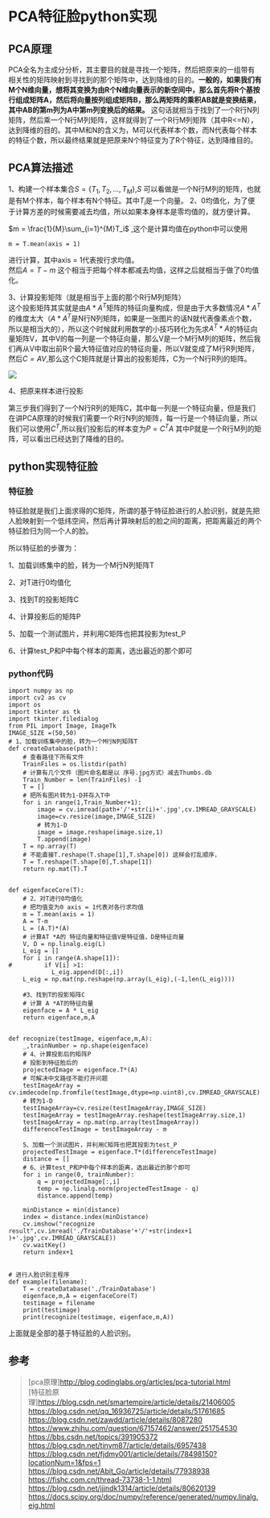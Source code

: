 ﻿# PCA特征脸python实现  

## PCA原理   

PCA全名为主成分分析，其主要目的就是寻找一个矩阵，然后把原来的一组带有相关性的矩阵映射到寻找到的那个矩阵中，达到降维的目的。**一般的，如果我们有M个N维向量，想将其变换为由R个N维向量表示的新空间中，那么首先将R个基按行组成矩阵A，然后将向量按列组成矩阵B，那么两矩阵的乘积AB就是变换结果，其中AB的第m列为A中第m列变换后的结果。** 这句话就相当于找到了一个R行N列矩阵，然后乘一个N行M列矩阵，这样就得到了一个R行M列矩阵（其中R<=N），达到降维的目的。其中M和N的含义为，M可以代表样本个数，而N代表每个样本的特征个数，所以最终结果就是把原来N个特征变为了R个特征，达到降维目的。  

## PCA算法描述   

1、构建一个样本集合$S =\{T_1,T_2,...,T_M\}$,$S$ 可以看做是一个N行M列的矩阵，也就是有M个样本，每个样本有N个特征。其中$T_i$是一个向量。
2、0均值化，为了便于计算方差的时候需要减去均值，所以如果本身样本是零均值的，就方便计算。  

$m = \frac{1}{M}\sum_{i=1}^{M}T_i$ ,这个是计算均值在python中可以使用  

    m = T.mean(axis = 1)  
    
进行计算，其中axis = 1代表按行求均值。  
然后$A = T -m$ 这个相当于把每个样本都减去均值，这样之后就相当于做了0均值化。   

3、计算投影矩阵（就是相当于上面的那个R行M列矩阵）  
这个投影矩阵其实就是由$A*A^T$矩阵的特征向量构成，但是由于大多数情况$A*A^T$的维度太大（$A*A^T$是N行N列矩阵，如果是一张图片的话N就代表像素点个数，所以是相当大的），所以这个时候就利用数学的小技巧转化为先求$A^T*A$的特征向量矩阵V，其中V的每一列是一个特征向量，那么V是一个M行M列的矩阵，然后我们再从V中取出前R个最大特征值对应的特征向量，所以V就变成了M行R列矩阵，然后$C = AV$,那么这个C矩阵就是计算出的投影矩阵，C为一个N行R列的矩阵。  

![](../img/PCA特征脸python实现_1.jpg)  

4、把原来样本进行投影  

第三步我们得到了一个N行R列的矩阵C，其中每一列是一个特征向量，但是我们在讲PCA原理的时候我们需要一个R行N列的矩阵，每一行是一个特征向量，所以我们可以使用$C^T$,所以我们投影后的样本变为$P = C^T A$ 其中P就是一个R行M列的矩阵，可以看出已经达到了降维的目的。  

## python实现特征脸   

### 特征脸   

特征脸就是我们上面求得的C矩阵，所谓的基于特征脸进行的人脸识别，就是先把人脸映射到一个低纬空间，然后再计算映射后的脸之间的距离，把距离最近的两个特征脸归为同一个人的脸。  

所以特征脸的步骤为：  

1、加载训练集中的脸，转为一个M行N列矩阵T  

2、对T进行0均值化  

3、找到T的投影矩阵C  

4、计算投影后的矩阵P  

5、加载一个测试图片，并利用C矩阵也把其投影为test_P  

6、计算test_P和P中每个样本的距离，选出最近的那个即可  

### python代码  


    import numpy as np
    import cv2 as cv
    import os
    import tkinter as tk
    import tkinter.filedialog
    from PIL import Image, ImageTk
    IMAGE_SIZE =(50,50)
    # 1、加载训练集中的脸，转为一个M行N列矩阵T  
    def createDatabase(path):
        # 查看路径下所有文件
        TrainFiles = os.listdir(path)
        # 计算有几个文件（图片命名都是以 序号.jpg方式）减去Thumbs.db
        Train_Number = len(TrainFiles) -1
        T = []
        # 把所有图片转为1-D并存入T中
        for i in range(1,Train_Number+1):
            image = cv.imread(path+'/'+str(i)+'.jpg',cv.IMREAD_GRAYSCALE)
            image=cv.resize(image,IMAGE_SIZE)
            # 转为1-D
            image = image.reshape(image.size,1)
            T.append(image)        
        T = np.array(T)
        # 不能直接T.reshape(T.shape[1],T.shape[0]) 这样会打乱顺序，
        T = T.reshape(T.shape[0],T.shape[1])
        return np.mat(T).T   
        
      
    def eigenfaceCore(T):
        # 2、对T进行0均值化  
        # 把均值变为0 axis = 1代表对各行求均值
        m = T.mean(axis = 1)
        A = T-m
        L = (A.T)*(A)
        # 计算AT *A的 特征向量和特征值V是特征值，D是特征向量
        V, D = np.linalg.eig(L)
        L_eig = []
        for i in range(A.shape[1]):
    #         if V[i] >1:
                L_eig.append(D[:,i])
        L_eig = np.mat(np.reshape(np.array(L_eig),(-1,len(L_eig))))
        
        #3、找到T的投影矩阵C  
        # 计算 A *AT的特征向量
        eigenface = A * L_eig
        return eigenface,m,A   
        
        
    def recognize(testImage, eigenface,m,A):
        _,trainNumber = np.shape(eigenface)
        # 4、计算投影后的矩阵P   
        # 投影到特征脸后的
        projectedImage = eigenface.T*(A)
        # 可解决中文路径不能打开问题
        testImageArray = cv.imdecode(np.fromfile(testImage,dtype=np.uint8),cv.IMREAD_GRAYSCALE)
        # 转为1-D
        testImageArray=cv.resize(testImageArray,IMAGE_SIZE)
        testImageArray = testImageArray.reshape(testImageArray.size,1)
        testImageArray = np.mat(np.array(testImageArray))
        differenceTestImage = testImageArray - m
        
        5、加载一个测试图片，并利用C矩阵也把其投影为test_P  
        projectedTestImage = eigenface.T*(differenceTestImage)
        distance = []
        # 6、计算test_P和P中每个样本的距离，选出最近的那个即可  
        for i in range(0, trainNumber):
            q = projectedImage[:,i]
            temp = np.linalg.norm(projectedTestImage - q)
            distance.append(temp)
     
        minDistance = min(distance)
        index = distance.index(minDistance)
        cv.imshow("recognize result",cv.imread('./TrainDatabase'+'/'+str(index+1 )+'.jpg',cv.IMREAD_GRAYSCALE))
        cv.waitKey()
        return index+1   
        
        
    # 进行人脸识别主程序
    def example(filename):
        T = createDatabase('./TrainDatabase')
        eigenface,m,A = eigenfaceCore(T)
        testimage = filename
        print(testimage)
        print(recognize(testimage, eigenface,m,A))   
        
        
上面就是全部的基于特征脸的人脸识别。    


## 参考  

> [pca原理]http://blog.codinglabs.org/articles/pca-tutorial.html  
> [特征脸原理]https://blog.csdn.net/smartempire/article/details/21406005  
> https://blog.csdn.net/qq_16936725/article/details/51761685
> https://blog.csdn.net/zawdd/article/details/8087280  
> https://www.zhihu.com/question/67157462/answer/251754530
> https://bbs.csdn.net/topics/391905372
https://blog.csdn.net/tinym87/article/details/6957438
https://blog.csdn.net/fjdmy001/article/details/78498150?locationNum=1&fps=1
https://blog.csdn.net/Abit_Go/article/details/77938938
https://fishc.com.cn/thread-73738-1-1.html
https://blog.csdn.net/jjjndk1314/article/details/80620139
https://docs.scipy.org/doc/numpy/reference/generated/numpy.linalg.eig.html


  